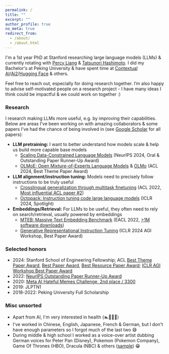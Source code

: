 ```yaml
---
permalink: /
title: ""
excerpt: ""
author_profile: true
no_meta: true
redirect_from: 
  - /about/
  - /about.html
---
```


I'm a 1st year PhD at Stanford researching large language models (LLMs) & currently rotating with [Percy Liang](https://cs.stanford.edu/~pliang/) & [Tatsunori Hashimoto](https://thashim.github.io/). I did my Bachelor's at Peking University & have spent time at [Contextual AI](https://contextual.ai/)/[Ai2](https://allenai.org/)/[Hugging Face](https://huggingface.co/) & others.

Feel free to reach out, especially for doing research together. I’m also happy to advise self-motivated people on a research project - I have many ideas I think could be impactful & we could work on together :)

### Research

I research making LLMs more useful, e.g. by improving their capabilities. Below are areas I've been working on with amazing collaborators & some papers I've had the chance of being involved in (see [Google Scholar](https://scholar.google.com/citations?user=Me0IoRMAAAAJ&hl=en) for all papers):
- **LLM pretraining:** I want to better understand how models scale & help us build more capable base models
  - [Scaling Data-Constrained Language Models](https://arxiv.org/abs/2305.16264) (NeurIPS 2024, Oral & Outstanding Paper Runner-Up Award)
  - [OLMoE: Open Mixture-of-Experts Language Models](https://arxiv.org/abs/2409.02060) & [OLMo](https://arxiv.org/abs/2402.00838) (ACL 2024, Best Theme Paper Award)
- **LLM alignment/instruction tuning:** Models need to precisely follow instructions to be truly useful
  - [Crosslingual generalization through multitask finetuning](https://arxiv.org/abs/2211.01786) (ACL 2022, [Most influential ACL paper #2](https://www.paperdigest.org/2024/05/most-influential-acl-papers-2024-05/))
  - [Octopack: Instruction tuning code large language models](https://arxiv.org/abs/2308.07124) (ICLR 2024, Spotlight)
- **Embeddings/Retrieval:** For LLMs to be useful, they often need to rely on search/retrieval, usually powered by embeddings
  - [MTEB: Massive Text Embedding Benchmark](https://arxiv.org/abs/2210.07316) (EACL 2022, [>1M software downloads](https://www.pepy.tech/projects/mteb))
  - [Generative Representational Instruction Tuning](https://arxiv.org/abs/2402.09906) (ICLR 2024 AGI Workshop, Best Paper Award)

### Selected honors

- 2024: Stanford School of Engineering Fellowship; ACL [Best Theme Paper Award](https://x.com/aclmeeting/status/1823664612677705762), [Best Paper Award](https://x.com/aclmeeting/status/1823664612207743110), [Best Resource Paper Award](https://x.com/aclmeeting/status/1823664612577051026); [ICLR AGI Workshop Best Paper Award](https://x.com/chrmanning/status/1789197942403813870)
- 2022: [NeurIPS Outstanding Paper Runner-Up Award](https://blog.neurips.cc/2023/12/11/announcing-the-neurips-2023-paper-awards/)
- 2020: [Meta AI Hateful Memes Challenge, 2nd place / 3300](https://ai.meta.com/blog/hateful-memes-challenge-winners/)
- 2019: JLPTN1
- 2018-2022: Peking University Full Scholarship

### Misc unsorted

- Apart from AI, I'm very interested in health (🏊🎾🏃🌸)
- I've worked in Chinese, English, Japanese, French & German, but I don't have enough parameters so I forgot much of the last two 😅
- During middle & high school I worked as a voice-over artist dubbing German voices for Peter Pan (Disney), Pokemon (Pokemon Company), Game Of Thrones (HBO), Dracula (NBC) & others ([sample](https://www.audible.de/pd/Gortimer-Gibbon-Mein-Leben-in-der-Normal-Street-Die-komplette-1-Staffel-Hoerbuch/B01LY8AAZP?overrideBaseCountry=true&ipRedirectOverride=true&ref_pageloadid=not_applicable&pageLoadId=pCyLZcePVMNX3kCH&creativeId=292d6343-f11b-4bbe-a8a5-d4b7272abf61)) 😁
